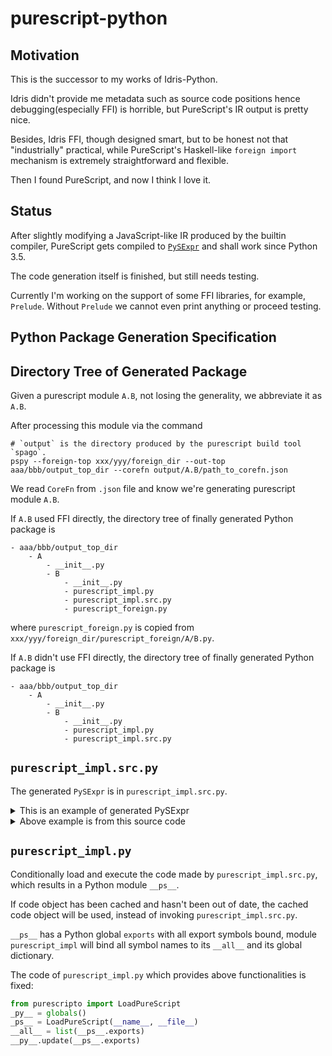 # purescript-python


## Motivation

This is the successor to my works of Idris-Python.

Idris didn't provide me metadata such as source code positions hence debugging(especially FFI) is horrible,
but PureScript's IR output is pretty nice.

Besides, Idris FFI, though designed smart, but to be honest not that "industrially" practical, while
PureScript's Haskell-like `foreign import` mechanism is extremely straightforward and flexible.

Then I found PureScript, and now I think I love it.

## Status

After slightly modifying a JavaScript-like IR produced by the builtin compiler,
PureScript gets compiled to [`PySExpr`](https://github.com/thautwarm/PySExpr) and shall work since Python 3.5.

The code generation itself is finished, but still needs testing.

Currently I'm working on the support of some FFI libraries, for example, `Prelude`. Without `Prelude`
we cannot even print anything or proceed testing.


## Python Package Generation Specification


Directory Tree of Generated Package
---------------------------------------------


Given a purescript module `A.B`, not losing the generality, we abbreviate it as `A.B`.

After processing this module via the command

```shell
# `output` is the directory produced by the purescript build tool `spago`.
pspy --foreign-top xxx/yyy/foreign_dir --out-top aaa/bbb/output_top_dir --corefn output/A.B/path_to_corefn.json
```

We read `CoreFn` from `.json` file and know we're generating purescript module `A.B`.

If `A.B` used FFI directly, the directory tree of finally generated Python package is

```
- aaa/bbb/output_top_dir
    - A
        - __init__.py
        - B
            - __init__.py
            - purescript_impl.py
            - purescript_impl.src.py
            - purescript_foreign.py
```

where `purescript_foreign.py` is copied from `xxx/yyy/foreign_dir/purescript_foreign/A/B.py`.


If `A.B` didn't use FFI directly, the directory tree of finally generated Python package is

```
- aaa/bbb/output_top_dir
    - A
        - __init__.py
        - B
            - __init__.py
            - purescript_impl.py
            - purescript_impl.src.py
```

`purescript_impl.src.py`
-----------------------------------------

The generated `PySExpr` is in `purescript_impl.src.py`. 

<details>

<summary> This is an example of generated PySExpr </summary>


```python
# example purescript_impl.src.py
from py_sexpr.terms import *
from py_sexpr.stack_vm.emit import module_code
res = block( "No document"
           , assign( "$foreign"
                   , call( var('import_module')
                         , "python.Main.purescript_foreign" ) )
           , assign( "ps_Unit"
                   , block( define("ps_Unit", [], block(this))
                          , set_attr( var("ps_Unit")
                                    , "value"
                                    , new(var("ps_Unit")) ) ) )
           , assign( "ps_main"
                   , call( get_attr(var("$foreign"), "println")
                         , metadata(8, 16, "src\Main.purs", 1) ) )
           , assign( "exports"
                   , record( ("Unit", var("ps_Unit"))
                           , ("main", var("ps_main"))
                           , ( "println"
                             , get_attr(var("$foreign"), "println") ) ) ) )
# this is code object
res = module_code(res)
```


</details>


<details>

<summary> Above example is from this source code </summary>

```purescript
module Main where

data Effect a
data Unit = Unit

foreign import println :: forall a. a -> Effect Unit

main = println 1
```

</details>

`purescript_impl.py`
--------------------------

Conditionally load and execute the code made by `purescript_impl.src.py`, which results in a Python module `__ps__`.

If code object has been cached and hasn't been out of date,
the cached code object will be used, instead of invoking `purescript_impl.src.py`.


`__ps__` has a Python global `exports` with all export symbols bound,
module `purescript_impl` will bind all symbol names to its `__all__` and its global dictionary.


The code of `purescript_impl.py` which provides above functionalities is fixed:

```python
from purescripto import LoadPureScript
_py__ = globals()
_ps__ = LoadPureScript(__name__, __file__)
__all__ = list(__ps__.exports)
__py__.update(__ps__.exports)
```

